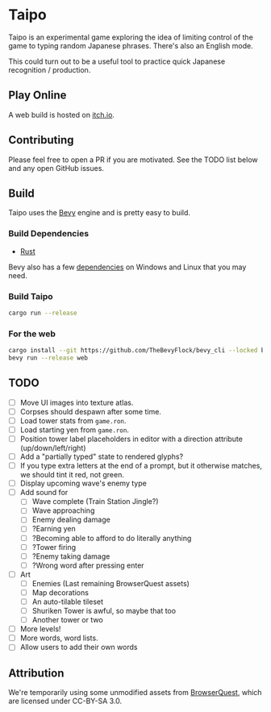 # Taipo

Taipo is an experimental game exploring the idea of limiting control of the game to typing random Japanese phrases. There's also an English mode.

This could turn out to be a useful tool to practice quick Japanese recognition / production.

## Play Online

A web build is hosted on [itch.io](https://euclidean-whale.itch.io/taipo).

## Contributing

Please feel free to open a PR if you are motivated. See the TODO list below and any open GitHub issues.

## Build

Taipo uses the [Bevy](https://bevyengine.org/) engine and is pretty easy to build.

### Build Dependencies

- [Rust](https://www.rust-lang.org/tools/install)

Bevy also has a few [dependencies](https://bevyengine.org/learn/quick-start/getting-started/setup/#installing-os-dependencies) on Windows and Linux that you may need.

### Build Taipo

```bash
cargo run --release
```

### For the web

```bash
cargo install --git https://github.com/TheBevyFlock/bevy_cli --locked bevy_cli --rev 326722d --features wasm-opt
bevy run --release web
```

## TODO

- [ ] Move UI images into texture atlas.
- [ ] Corpses should despawn after some time.
- [ ] Load tower stats from `game.ron`.
- [ ] Load starting yen from `game.ron`.
- [ ] Position tower label placeholders in editor with a direction attribute (up/down/left/right)
- [ ] Add a "partially typed" state to rendered glyphs?
- [ ] If you type extra letters at the end of a prompt, but it otherwise matches, we should tint it red, not green.
- [ ] Display upcoming wave's enemy type
- [ ] Add sound for
  - [ ] Wave complete (Train Station Jingle?)
  - [ ] Wave approaching
  - [ ] Enemy dealing damage
  - [ ] ?Earning yen
  - [ ] ?Becoming able to afford to do literally anything
  - [ ] ?Tower firing
  - [ ] ?Enemy taking damage
  - [ ] ?Wrong word after pressing enter
- [ ] Art
  - [ ] Enemies (Last remaining BrowserQuest assets)
  - [ ] Map decorations
  - [ ] An auto-tilable tileset
  - [ ] Shuriken Tower is awful, so maybe that too
  - [ ] Another tower or two
- [ ] More levels!
- [ ] More words, word lists.
- [ ] Allow users to add their own words

## Attribution

We're temporarily using some unmodified assets from [BrowserQuest](https://github.com/mozilla/BrowserQuest), which are licensed under CC-BY-SA 3.0.
